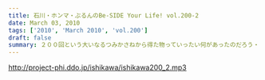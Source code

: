 ```yaml
---
title: 石川・ホンマ・ぶるんのBe-SIDE Your Life! vol.200-2
date: March 03, 2010
tags: ['2010', 'March 2010', 'vol.200']
draft: false
summary: ２００回という大いなるつみかさねから得た物っていったい何があったのだろう・・・そして、次回は２０１回目になるわけであり・・・NAMAE
---
```


http://project-phi.ddo.jp/ishikawa/ishikawa200_2.mp3

